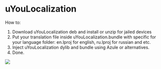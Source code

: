 # uYouLocalization

How to:

1. Download uYouLocalization deb and install or unzip for jailed devices
2. Put your translation file inside uYouLocalization.bundle with specific for your language folder: en.lproj for english, ru.lproj for russian and etc.
3. Inject uYouLocalization dylib and bundle using Azule or alternatives.
4. Done.

![](https://github.com/dayanch96/uYouLocalization/blob/main/Screenshot.PNG?raw=true)
